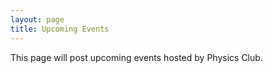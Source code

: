 ```yaml
---
layout: page
title: Upcoming Events
---
```


This page will post upcoming events hosted by Physics Club.
